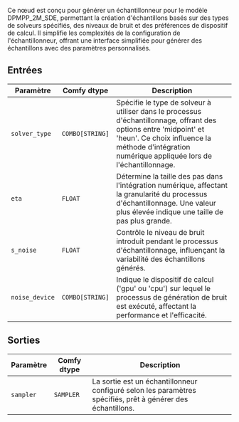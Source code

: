 
Ce nœud est conçu pour générer un échantillonneur pour le modèle DPMPP_2M_SDE, permettant la création d'échantillons basés sur des types de solveurs spécifiés, des niveaux de bruit et des préférences de dispositif de calcul. Il simplifie les complexités de la configuration de l'échantillonneur, offrant une interface simplifiée pour générer des échantillons avec des paramètres personnalisés.

## Entrées

| Paramètre       | Comfy dtype | Description                                                                 |
|-----------------|-------------|-----------------------------------------------------------------------------|
| `solver_type`   | `COMBO[STRING]` | Spécifie le type de solveur à utiliser dans le processus d'échantillonnage, offrant des options entre 'midpoint' et 'heun'. Ce choix influence la méthode d'intégration numérique appliquée lors de l'échantillonnage. |
| `eta`           | `FLOAT`     | Détermine la taille des pas dans l'intégration numérique, affectant la granularité du processus d'échantillonnage. Une valeur plus élevée indique une taille de pas plus grande. |
| `s_noise`       | `FLOAT`     | Contrôle le niveau de bruit introduit pendant le processus d'échantillonnage, influençant la variabilité des échantillons générés. |
| `noise_device`  | `COMBO[STRING]` | Indique le dispositif de calcul ('gpu' ou 'cpu') sur lequel le processus de génération de bruit est exécuté, affectant la performance et l'efficacité. |

## Sorties

| Paramètre       | Comfy dtype | Description                                                                 |
|-----------------|-------------|-----------------------------------------------------------------------------|
| `sampler`       | `SAMPLER`   | La sortie est un échantillonneur configuré selon les paramètres spécifiés, prêt à générer des échantillons. |
